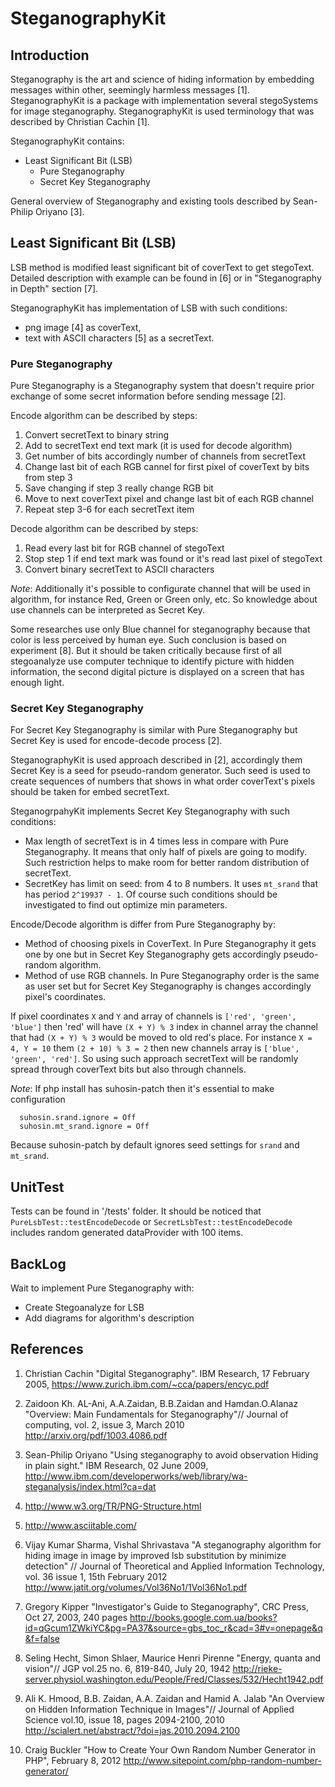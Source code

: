 SteganographyKit
================

Introduction
------------
Steganography is the art and science of hiding information by embedding messages within other, seemingly harmless messages [1].
SteganographyKit is a package with implementation several stegoSystems for image steganography.
SteganographyKit is used terminology that was described by Christian Cachin [1].

SteganographyKit contains:
* Least Significant Bit (LSB) 
  * Pure Steganography 
  * Secret Key Steganography 

General overview of Steganography and existing tools described by Sean-Philip Oriyano [3].

Least Significant Bit (LSB)
---------------------------
LSB method is modified least significant bit of coverText to get stegoText. 
Detailed description with example can be found in [6] or in "Steganography in Depth" section [7].

SteganographyKit has implementation of LSB with such conditions:
* png image [4] as coverText,
* text with ASCII characters [5] as a secretText.

### Pure Steganography
Pure Steganography is a Steganography system that doesn't require prior exchange of some secret information before sending message [2].
 
Encode algorithm can be described by steps:
  1. Convert secretText to binary string
  2. Add to secretText end text mark (it is used for decode algorithm)
  3. Get number of bits accordingly number of channels from secretText
  4. Change last bit of each RGB cannel for first pixel of coverText by bits from step 3
  5. Save changing if step 3 really change RGB bit
  6. Move to next coverText pixel and change last bit of each RGB channel
  7. Repeat step 3-6 for each secretText item

Decode algorithm can be described by steps:
  1. Read every last bit for RGB channel of stegoText
  2. Stop step 1 if end text mark was found or it's read last pixel of stegoText
  3. Convert binary secretText to ASCII characters

*Note*:
Additionally it's possible to configurate channel that will be used in algorithm, for instance Red, Green or Green only, etc.
So knowledge about use channels can be interpreted as Secret Key. 

Some researches use only Blue channel for steganography because that color is less perceived by human eye. 
Such conclusion is based on experiment [8]. But it should be taken critically because first of all stegoanalyze use computer technique to identify picture 
with hidden information, the second digital picture is displayed on a screen that has enough light.

### Secret Key Steganography
For Secret Key Steganography is similar with Pure Steganography but Secret Key is used for encode-decode process [2].

SteganographyKit is used approach described in [2], accordingly them Secret Key is a seed for pseudo-random generator. 
Such seed is used to create sequences of numbers that shows in what order coverText's pixels should be taken for embed secretText. 

SteganogrpahyKit implements Secret Key Steganography with such conditions:
* Max length of secretText is in 4 times less in compare with Pure Steganography. It means that only half of pixels are going to modify.
Such restriction helps to make room for better random distribution of secretText. 
* SecretKey has limit on seed: from 4 to 8 numbers. It uses `mt_srand` that has period `2^19937 - 1`.
Of course such conditions should be investigated to find out optimize min parameters.

Encode/Decode algorithm is differ from Pure Steganography by:
* Method of choosing pixels in CoverText. In Pure Steganography it gets one by one but in Secret Key Steganography gets accordingly pseudo-random algorithm.
* Method of use RGB channels. In Pure Steganography order is the same as user set but for Secret Key Steganography is changes accordingly pixel's coordinates. 

If pixel coordinates `X` and `Y` and array of channels is `['red', 'green', 'blue']` then 'red' will have `(X + Y) % 3` index in channel array the 
channel that had `(X + Y) % 3` would be moved to old red's place. For instance `X = 4, Y = 10` them `(2 + 10) % 3 = 2` then new channels array is
`['blue', 'green', 'red']`. So using such approach secretText will be randomly spread through coverText bits but also through channels. 

*Note*: If php install has suhosin-patch then it's essential to make configuration
```
  suhosin.srand.ignore = Off
  suhosin.mt_srand.ignore = Off
```
Because suhosin-patch by default ignores seed settings for `srand` and `mt_srand`.
 
UnitTest
--------
Tests can be found in '/tests' folder. 
It should be noticed that `PureLsbTest::testEncodeDecode` or `SecretLsbTest::testEncodeDecode` includes random generated dataProvider with 100 items.

BackLog
-------
Wait to implement Pure Steganography with:
* Create Stegoanalyze for LSB
* Add diagrams for algorithm's description

References
----------
1. Christian Cachin "Digital Steganography". IBM Research, 17 February 2005, 
   https://www.zurich.ibm.com/~cca/papers/encyc.pdf

2. Zaidoon Kh. AL-Ani, A.A.Zaidan, B.B.Zaidan and Hamdan.O.Alanaz "Overview: Main Fundamentals for Steganography"//
   Journal of computing, vol. 2, issue 3, March 2010
   http://arxiv.org/pdf/1003.4086.pdf

3. Sean-Philip Oriyano "Using steganography to avoid observation Hiding in plain sight." IBM Research, 02 June 2009,
   http://www.ibm.com/developerworks/web/library/wa-steganalysis/index.html?ca=dat

4. http://www.w3.org/TR/PNG-Structure.html

5. http://www.asciitable.com/

6. Vijay Kumar Sharma, Vishal Shrivastava "A steganography algorithm for hiding image in image by improved lsb substitution by minimize detection" // 
   Journal of Theoretical and Applied Information Technology, vol. 36 issue 1, 15th February 2012
   http://www.jatit.org/volumes/Vol36No1/1Vol36No1.pdf

7. Gregory Kipper "Investigator's Guide to Steganography", CRC Press, Oct 27, 2003, 240 pages
   http://books.google.com.ua/books?id=qGcum1ZWkiYC&pg=PA37&source=gbs_toc_r&cad=3#v=onepage&q&f=false

8. Seling Hecht, Simon Shlaer, Maurice Henri Pirenne "Energy, quanta and vision"// JGP vol.25 no. 6, 819-840, July 20, 1942
   http://rieke-server.physiol.washington.edu/People/Fred/Classes/532/Hecht1942.pdf

9. Ali K. Hmood, B.B. Zaidan, A.A. Zaidan and Hamid A. Jalab "An Overview on Hidden Information Technique in Images"// Journal of Applied Science vol.10, issue 18, pages 2094-2100, 2010
   http://scialert.net/abstract/?doi=jas.2010.2094.2100

10. Craig Buckler "How to Create Your Own Random Number Generator in PHP", February 8, 2012
   http://www.sitepoint.com/php-random-number-generator/